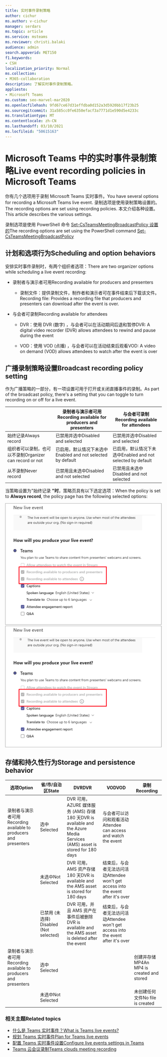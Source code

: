 ```yaml
---
title: 实时事件录制策略
author: cichur
ms.author: v-cichur
manager: serdars
ms.topic: article
ms.service: msteams
ms.reviewer: christi.balaki
audience: admin
search.appverid: MET150
f1.keywords:
- CSH
localization_priority: Normal
ms.collection:
- M365-collaboration
description: 了解实时事件录制策略。
appliesto:
- Microsoft Teams
ms.custom: seo-marvel-mar2020
ms.openlocfilehash: 9fd67ce67d31effdba0d152a3d5920bb17f23b25
ms.sourcegitcommit: 31a585cc0fe6350efacf3a7771d1e590d5e4233c
ms.translationtype: MT
ms.contentlocale: zh-CN
ms.lasthandoff: 03/10/2021
ms.locfileid: "50615163"
---
```

# <a name="live-event-recording-policies-in-microsoft-teams"></a><span data-ttu-id="cdbf9-103">Microsoft Teams 中的实时事件录制策略</span><span class="sxs-lookup"><span data-stu-id="cdbf9-103">Live event recording policies in Microsoft Teams</span></span>

<span data-ttu-id="cdbf9-104">你有几个选项用于录制 Microsoft Teams 实时事件。</span><span class="sxs-lookup"><span data-stu-id="cdbf9-104">You have several options for recording a Microsoft Teams live event.</span></span> <span data-ttu-id="cdbf9-105">录制选项是使用录制策略设置的。</span><span class="sxs-lookup"><span data-stu-id="cdbf9-105">The recording options are set using recording policies.</span></span> <span data-ttu-id="cdbf9-106">本文介绍各种设置。</span><span class="sxs-lookup"><span data-stu-id="cdbf9-106">This article describes the various settings.</span></span>

<span data-ttu-id="cdbf9-107">录制选项是使用 PowerShell 命令 [Set-CsTeamsMeetingBroadcastPolicy 设置的](https://docs.microsoft.com/powershell/module/skype/set-csteamsmeetingbroadcastpolicy?view=skype-ps)</span><span class="sxs-lookup"><span data-stu-id="cdbf9-107">The recording options are set using the PowerShell command [Set-CsTeamsMeetingBroadcastPolicy](https://docs.microsoft.com/powershell/module/skype/set-csteamsmeetingbroadcastpolicy?view=skype-ps)</span></span>

## <a name="scheduling-and-option-behaviors"></a><span data-ttu-id="cdbf9-108">计划和选项行为</span><span class="sxs-lookup"><span data-stu-id="cdbf9-108">Scheduling and option behaviors</span></span>

<span data-ttu-id="cdbf9-109">安排实时事件录制时，有两个组织者选项：</span><span class="sxs-lookup"><span data-stu-id="cdbf9-109">There are two organizer options while scheduling a live event recording:</span></span>

- <span data-ttu-id="cdbf9-110">录制者与演示者可用</span><span class="sxs-lookup"><span data-stu-id="cdbf9-110">Recording available for producers and presenters</span></span>

  - <span data-ttu-id="cdbf9-111">录制文件：提供录制文件，制作者和演示者可在事件结束后下载该文件。</span><span class="sxs-lookup"><span data-stu-id="cdbf9-111">Recording file: Provides a recording file that producers and presenters can download after the event is over.</span></span>

- <span data-ttu-id="cdbf9-112">与会者可录制</span><span class="sxs-lookup"><span data-stu-id="cdbf9-112">Recording available for attendees</span></span>

  - <span data-ttu-id="cdbf9-113">DVR：使用 DVR (数字) ，与会者可以在活动期间后退和暂停</span><span class="sxs-lookup"><span data-stu-id="cdbf9-113">DVR: A digital video recorder (DVR) allows attendees to rewind and pause during the event</span></span>

  - <span data-ttu-id="cdbf9-114">VOD：使用 VOD (点播) ，与会者可以在活动结束后观看</span><span class="sxs-lookup"><span data-stu-id="cdbf9-114">VOD: A video on demand (VOD) allows attendees to watch after the event is over</span></span>

## <a name="broadcast-recording-policy-setting"></a><span data-ttu-id="cdbf9-115">广播录制策略设置</span><span class="sxs-lookup"><span data-stu-id="cdbf9-115">Broadcast recording policy setting</span></span>

<span data-ttu-id="cdbf9-116">作为广播策略的一部分，有一项设置可用于打开或关闭直播事件的录制。</span><span class="sxs-lookup"><span data-stu-id="cdbf9-116">As part of the broadcast policy, there's a setting that you can toggle to turn recording on or off for a live event.</span></span>

|                                 | <span data-ttu-id="cdbf9-117">录制者与演示者可用</span><span class="sxs-lookup"><span data-stu-id="cdbf9-117">Recording available for producers and presenters</span></span> | <span data-ttu-id="cdbf9-118">与会者可录制</span><span class="sxs-lookup"><span data-stu-id="cdbf9-118">Recording available for attendees</span></span> |
| ------------------------------- | ---------------------------------------------------- | ------------------------------------- |
| <span data-ttu-id="cdbf9-119">始终记录</span><span class="sxs-lookup"><span data-stu-id="cdbf9-119">Always record</span></span>               | <span data-ttu-id="cdbf9-120">已禁用并选中</span><span class="sxs-lookup"><span data-stu-id="cdbf9-120">Disabled and selected</span></span>                                | <span data-ttu-id="cdbf9-121">已禁用并选中</span><span class="sxs-lookup"><span data-stu-id="cdbf9-121">Disabled and selected</span></span>         |
| <span data-ttu-id="cdbf9-122">组织者可以录制，也可以不录制</span><span class="sxs-lookup"><span data-stu-id="cdbf9-122">Organizer can record or not</span></span> | <span data-ttu-id="cdbf9-123">已启用，默认情况下未选中</span><span class="sxs-lookup"><span data-stu-id="cdbf9-123">Enabled and not selected by default</span></span>                  | <span data-ttu-id="cdbf9-124">已启用，默认情况下未选中</span><span class="sxs-lookup"><span data-stu-id="cdbf9-124">Enabled and not selected by default</span></span>   |
| <span data-ttu-id="cdbf9-125">从不录制</span><span class="sxs-lookup"><span data-stu-id="cdbf9-125">Never record</span></span>               | <span data-ttu-id="cdbf9-126">已禁用且未选中</span><span class="sxs-lookup"><span data-stu-id="cdbf9-126">Disabled and not selected</span></span>                            | <span data-ttu-id="cdbf9-127">已禁用且未选中</span><span class="sxs-lookup"><span data-stu-id="cdbf9-127">Disabled and not selected</span></span>      |

<span data-ttu-id="cdbf9-128">当策略设置为"始终记录 **"时**，策略页具有以下选定选项：</span><span class="sxs-lookup"><span data-stu-id="cdbf9-128">When the policy is set to **Always record**, the policy page has the following selected options:</span></span>

<span data-ttu-id="cdbf9-129">![实时事件策略设置](../media/live-event-recording-policy.png "Microsoft Teams 管理中心中的实时事件策略设置屏幕截图")</span><span class="sxs-lookup"><span data-stu-id="cdbf9-129">![live events policy settings](../media/live-event-recording-policy.png "Screen shot of live events policy settings in the Microsoft Teams admin center")</span></span>

## <a name="storage-and-persistence-behavior"></a><span data-ttu-id="cdbf9-130">存储和持久性行为</span><span class="sxs-lookup"><span data-stu-id="cdbf9-130">Storage and persistence behavior</span></span>

| <span data-ttu-id="cdbf9-131">选项</span><span class="sxs-lookup"><span data-stu-id="cdbf9-131">Option</span></span>                                       | <span data-ttu-id="cdbf9-132">省/市/自治区</span><span class="sxs-lookup"><span data-stu-id="cdbf9-132">State</span></span>   | <span data-ttu-id="cdbf9-133">DVR</span><span class="sxs-lookup"><span data-stu-id="cdbf9-133">DVR</span></span>                                                   | <span data-ttu-id="cdbf9-134">VOD</span><span class="sxs-lookup"><span data-stu-id="cdbf9-134">VOD</span></span>                                                     | <span data-ttu-id="cdbf9-135">录制</span><span class="sxs-lookup"><span data-stu-id="cdbf9-135">Recording</span></span>                |
| ------------------------------------------------ | ------------ | --------------------------------------------------------- | ----------------------------------------------------------- | ---------------------------- |
| <span data-ttu-id="cdbf9-136">录制者与演示者可用</span><span class="sxs-lookup"><span data-stu-id="cdbf9-136">Recording available to producers and presenters</span></span> | <span data-ttu-id="cdbf9-137">选中</span><span class="sxs-lookup"><span data-stu-id="cdbf9-137">Selected</span></span>     | <span data-ttu-id="cdbf9-138">DVR 可用，AZURE 媒体服务 (AMS) 存储 180 天</span><span class="sxs-lookup"><span data-stu-id="cdbf9-138">DVR is available and the Azure Media Services (AMS) asset is stored for 180 days</span></span> | <span data-ttu-id="cdbf9-139">与会者可以访问和观看活动</span><span class="sxs-lookup"><span data-stu-id="cdbf9-139">Attendee can access and watch the event</span></span>                     |                              |
|                                                  | <span data-ttu-id="cdbf9-140">未选中</span><span class="sxs-lookup"><span data-stu-id="cdbf9-140">Not Selected</span></span> | <span data-ttu-id="cdbf9-141">DVR 可用，AMS 资产存储 180 天</span><span class="sxs-lookup"><span data-stu-id="cdbf9-141">DVR is available and the AMS asset is stored for 180 days</span></span> | <span data-ttu-id="cdbf9-142">结束后，与会者无法访问活动</span><span class="sxs-lookup"><span data-stu-id="cdbf9-142">Attendee won't get access into the event after it's over</span></span> |                              |
||<span data-ttu-id="cdbf9-143">已禁用 (未选择) </span><span class="sxs-lookup"><span data-stu-id="cdbf9-143">Disabled (Not selected)</span></span>|<span data-ttu-id="cdbf9-144">DVR 可用，并且 AMS 资产在事件后被删除</span><span class="sxs-lookup"><span data-stu-id="cdbf9-144">DVR is available and the AMS asset is deleted after the event</span></span>|<span data-ttu-id="cdbf9-145">结束后，与会者无法访问活动</span><span class="sxs-lookup"><span data-stu-id="cdbf9-145">Attendee won't get access into the event after it's over</span></span>||
| <span data-ttu-id="cdbf9-146">录制者与演示者可用</span><span class="sxs-lookup"><span data-stu-id="cdbf9-146">Recording available to producers and presenters</span></span> | <span data-ttu-id="cdbf9-147">选中</span><span class="sxs-lookup"><span data-stu-id="cdbf9-147">Selected</span></span>     |                                                           |                                                             | <span data-ttu-id="cdbf9-148">创建并存储 MP4</span><span class="sxs-lookup"><span data-stu-id="cdbf9-148">An MP4 is created and stored</span></span> |
|                                                  | <span data-ttu-id="cdbf9-149">未选中</span><span class="sxs-lookup"><span data-stu-id="cdbf9-149">Not Selected</span></span> |                                                           |                                                             | <span data-ttu-id="cdbf9-150">未创建任何文件</span><span class="sxs-lookup"><span data-stu-id="cdbf9-150">No file is created</span></span>           |

### <a name="related-topics"></a><span data-ttu-id="cdbf9-151">相关主题</span><span class="sxs-lookup"><span data-stu-id="cdbf9-151">Related topics</span></span>

- [<span data-ttu-id="cdbf9-152">什么是 Teams 实时事件？</span><span class="sxs-lookup"><span data-stu-id="cdbf9-152">What is Teams live events?</span></span>](what-are-teams-live-events.md)
- [<span data-ttu-id="cdbf9-153">规划 Teams 实时事件</span><span class="sxs-lookup"><span data-stu-id="cdbf9-153">Plan for Teams live events</span></span>](plan-for-teams-live-events.md)
- [<span data-ttu-id="cdbf9-154">配置 Teams 实时事件设置</span><span class="sxs-lookup"><span data-stu-id="cdbf9-154">Configure live events settings in Teams</span></span>](configure-teams-live-events.md)
- [<span data-ttu-id="cdbf9-155">Teams 云会议录制</span><span class="sxs-lookup"><span data-stu-id="cdbf9-155">Teams clouds meeting recording</span></span>](../cloud-recording.md)
